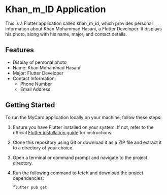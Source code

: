 # Khan_m_ID Application

This is a Flutter application called khan_m_id, which provides personal information about Khan Mohammad Hasani, a Flutter Developer. It displays his photo, along with his name, major, and contact details.

## Features

- Display of personal photo
- Name: Khan Mohammad Hasani
- Major: Flutter Developer
- Contact Information:
  - Phone Number
  - Email Address


## Getting Started

To run the MyCard application locally on your machine, follow these steps:

1. Ensure you have Flutter installed on your system. If not, refer to the official [Flutter installation guide](https://flutter.dev/docs/get-started/install) for instructions.
2. Clone this repository using Git or download it as a ZIP file and extract it to a directory of your choice.
3. Open a terminal or command prompt and navigate to the project directory.
4. Run the following command to fetch and download the project dependencies:

   ```bash
   flutter pub get

